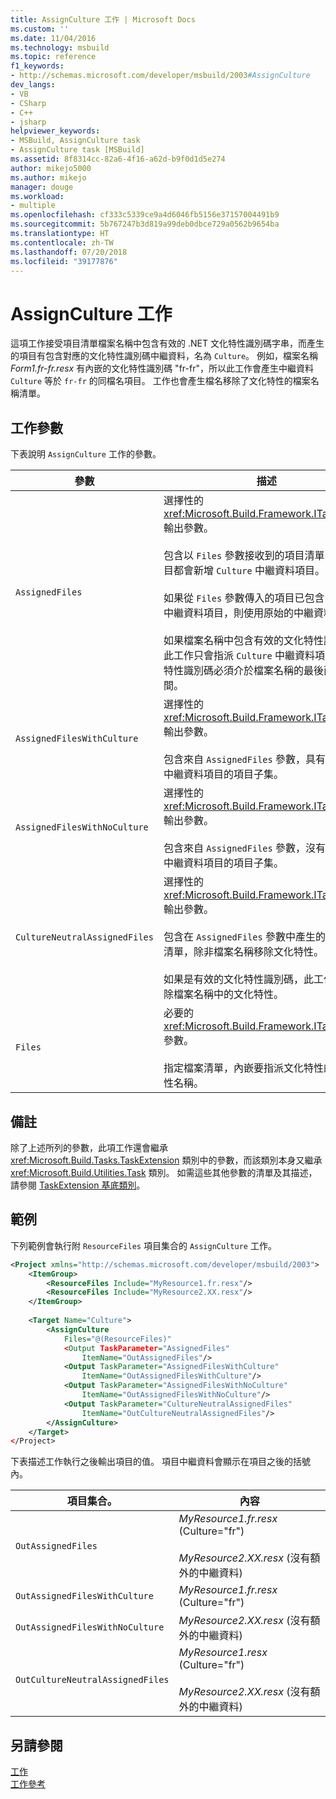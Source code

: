 ```yaml
---
title: AssignCulture 工作 | Microsoft Docs
ms.custom: ''
ms.date: 11/04/2016
ms.technology: msbuild
ms.topic: reference
f1_keywords:
- http://schemas.microsoft.com/developer/msbuild/2003#AssignCulture
dev_langs:
- VB
- CSharp
- C++
- jsharp
helpviewer_keywords:
- MSBuild, AssignCulture task
- AssignCulture task [MSBuild]
ms.assetid: 8f8314cc-82a6-4f16-a62d-b9f0d1d5e274
author: mikejo5000
ms.author: mikejo
manager: douge
ms.workload:
- multiple
ms.openlocfilehash: cf333c5339ce9a4d6046fb5156e37157004491b9
ms.sourcegitcommit: 5b767247b3d819a99deb0dbce729a0562b9654ba
ms.translationtype: HT
ms.contentlocale: zh-TW
ms.lasthandoff: 07/20/2018
ms.locfileid: "39177876"
---
```

# <a name="assignculture-task"></a>AssignCulture 工作
這項工作接受項目清單檔案名稱中包含有效的 .NET 文化特性識別碼字串，而產生的項目有包含對應的文化特性識別碼中繼資料，名為 `Culture`。 例如，檔案名稱 *Form1.fr-fr.resx* 有內嵌的文化特性識別碼 "fr-fr"，所以此工作會產生中繼資料 `Culture` 等於 `fr-fr` 的同檔名項目。 工作也會產生檔名移除了文化特性的檔案名稱清單。  
  
## <a name="task-parameters"></a>工作參數  
 下表說明 `AssignCulture` 工作的參數。  
  
|參數|描述|  
|---------------|-----------------|  
|`AssignedFiles`|選擇性的 <xref:Microsoft.Build.Framework.ITaskItem>`[]` 輸出參數。<br /><br /> 包含以 `Files` 參數接收到的項目清單，每個項目都會新增 `Culture` 中繼資料項目。<br /><br /> 如果從 `Files` 參數傳入的項目已包含 `Culture` 中繼資料項目，則使用原始的中繼資料項目。<br /><br /> 如果檔案名稱中包含有效的文化特性識別碼，此工作只會指派 `Culture` 中繼資料項目。 文化特性識別碼必須介於檔案名稱的最後兩個點之間。|  
|`AssignedFilesWithCulture`|選擇性的 <xref:Microsoft.Build.Framework.ITaskItem>`[]` 輸出參數。<br /><br /> 包含來自 `AssignedFiles` 參數，具有 `Culture` 中繼資料項目的項目子集。|  
|`AssignedFilesWithNoCulture`|選擇性的 <xref:Microsoft.Build.Framework.ITaskItem>`[]` 輸出參數。<br /><br /> 包含來自 `AssignedFiles` 參數，沒有 `Culture` 中繼資料項目的項目子集。|  
|`CultureNeutralAssignedFiles`|選擇性的 <xref:Microsoft.Build.Framework.ITaskItem>`[]` 輸出參數。<br /><br /> 包含在 `AssignedFiles` 參數中產生的相同項目清單，除非檔案名稱移除文化特性。<br /><br /> 如果是有效的文化特性識別碼，此工作只會移除檔案名稱中的文化特性。|  
|`Files`|必要的 <xref:Microsoft.Build.Framework.ITaskItem>`[]` 參數。<br /><br /> 指定檔案清單，內嵌要指派文化特性的文化特性名稱。|  
  
## <a name="remarks"></a>備註  
 除了上述所列的參數，此項工作還會繼承 <xref:Microsoft.Build.Tasks.TaskExtension> 類別中的參數，而該類別本身又繼承 <xref:Microsoft.Build.Utilities.Task> 類別。 如需這些其他參數的清單及其描述，請參閱 [TaskExtension 基底類別](../msbuild/taskextension-base-class.md)。  
  
## <a name="example"></a>範例  
 下列範例會執行附 `ResourceFiles` 項目集合的 `AssignCulture` 工作。  
  
```xml  
<Project xmlns="http://schemas.microsoft.com/developer/msbuild/2003">  
    <ItemGroup>  
        <ResourceFiles Include="MyResource1.fr.resx"/>  
        <ResourceFiles Include="MyResource2.XX.resx"/>  
    </ItemGroup>  
  
    <Target Name="Culture">  
        <AssignCulture  
            Files="@(ResourceFiles)"  
            <Output TaskParameter="AssignedFiles"  
                ItemName="OutAssignedFiles"/>  
            <Output TaskParameter="AssignedFilesWithCulture"  
                ItemName="OutAssignedFilesWithCulture"/>  
            <Output TaskParameter="AssignedFilesWithNoCulture"  
                ItemName="OutAssignedFilesWithNoCulture"/>  
            <Output TaskParameter="CultureNeutralAssignedFiles"  
                ItemName="OutCultureNeutralAssignedFiles"/>  
        </AssignCulture>  
    </Target>  
</Project>  
```  
  
 下表描述工作執行之後輸出項目的值。 項目中繼資料會顯示在項目之後的括號內。  
  
|項目集合。|內容|  
|---------------------|--------------|  
|`OutAssignedFiles`|*MyResource1.fr.resx* (Culture="fr")<br /><br /> *MyResource2.XX.resx* (沒有額外的中繼資料)|  
|`OutAssignedFilesWithCulture`|*MyResource1.fr.resx* (Culture="fr")|  
|`OutAssignedFilesWithNoCulture`|*MyResource2.XX.resx* (沒有額外的中繼資料)|  
|`OutCultureNeutralAssignedFiles`|*MyResource1.resx* (Culture="fr")<br /><br /> *MyResource2.XX.resx* (沒有額外的中繼資料)|  
  
## <a name="see-also"></a>另請參閱  
 [工作](../msbuild/msbuild-tasks.md)   
 [工作參考](../msbuild/msbuild-task-reference.md)
